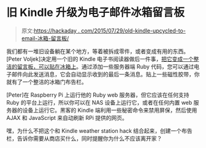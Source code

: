 # 旧 Kindle 升级为电子邮件冰箱留言板

> 原文:[https://hackaday . com/2015/07/29/old-kindle-upcycled-to-email-冰箱-留言板/](https://hackaday.com/2015/07/29/old-kindle-upcycled-to-emailable-fridge-messageboard/)

我们都有一堆旧设备躺在某个地方，等着被拆成零件，或者变成有用的东西。[Peter Voljek]决定用一个旧的 Kindle 电子书阅读器做后一件事，[把它变成一个整洁的留言板，可以贴在冰箱上](https://petervojtek.github.io/diy/2015/07/28/share-messages-with-kindle-on-fridge.html)。通过添加一些服务器端 Ruby 代码，您可以通过电子邮件向此发送消息，它会自动显示收到的最后一条消息。贴上一些磁性胶带，你就有了一个整洁的冰箱门布告栏。

[Peter]在 Raspberry Pi 上运行他的 Ruby web 服务器，但它应该在任何支持 Ruby 的平台上运行，所以你可以在 NAS 设备上运行它，或者在任何内置 web 服务器的设备上运行它。黑客的 Kindle 端利用一些秘密命令来禁用屏保，然后使用 AJAX 和 JavaScript 来自动刷新 RPi 提供的网页。

嘿，为什么不把这个和 Kindle weather station hack 结合起来，创建一个布告栏，告诉你需要从商店买什么，同时提醒你为什么不应该离开家？